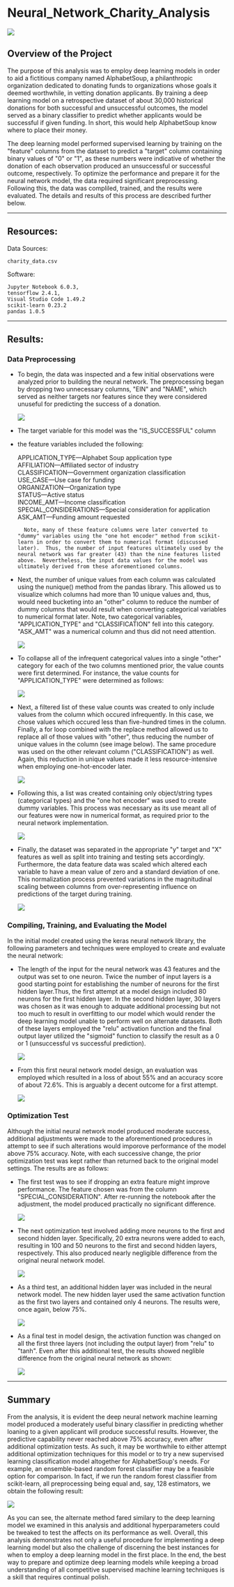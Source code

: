 # Neural_Network_Charity_Analysis

![](images_for_readme/deep-learning_pub_dom_image.png)

## Overview of the Project

The purpose of this analysis was to employ deep learning models in order to aid a fictitious company named AlphabetSoup, a philanthropic organization dedicated to donating funds to organizations whose goals it deemed worthwhile, in vetting donation applicants.  By training a deep learning model on a retrospective dataset of about 30,000 historical donations for both successful and unsuccessful outcomes, the model served as a binary classifier to predict whether applicants would be successful if given funding.  In short, this would help AlphabetSoup know where to place their money.

The deep learning model performed supervised learning by training on the "feature" columns from the dataset to predict a "target" column containing binary values of "0" or "1", as these numbers were indicative of whether the donation of each observation produced an unsuccessful or successful outcome, respectively.  To optimize the performance and prepare it for the neural network model, the data required significant preprocessing.  Following this, the data was compliled, trained, and the results were evaluated.  The details and results of this process are described further below.

---------------------------------------------
## Resources:

Data Sources: 

    charity_data.csv

Software: 

    Jupyter Notebook 6.0.3, 
    tensorflow 2.4.1, 
    Visual Studio Code 1.49.2
    scikit-learn 0.23.2
    pandas 1.0.5
--------

## Results:

### Data Preprocessing

- To begin, the data was inspected and a few initial observations were analyzed prior to building the neural network.  The preprocessing began by dropping two unnecessary columns, "EIN" and "NAME", which served as neither targets nor features since they were considered unuseful for predicting the success of a donation.

    ![](images_for_readme/dropping_columns.png)

- The target variable for this model was the "IS_SUCCESSFUL" column
- the feature variables included the following:

    APPLICATION_TYPE—Alphabet Soup application type  
    AFFILIATION—Affiliated sector of industry  
    CLASSIFICATION—Government organization classification  
    USE_CASE—Use case for funding  
    ORGANIZATION—Organization type  
    STATUS—Active status  
    INCOME_AMT—Income classification  
    SPECIAL_CONSIDERATIONS—Special consideration for application  
    ASK_AMT—Funding amount requested

        Note, many of these feature columns were later converted to "dummy" variables using the "one hot encoder" method from scikit-learn in order to convert them to numerical format (discussed later).  Thus, the number of input features ultimately used by the neural network was far greater (43) than the nine features listed above.  Nevertheless, the input data values for the model was ultimately derived from these aforementioned columns.

- Next, the number of unique values from each column was calculated using the nunique() method from the pandas library.  This allowed us to visualize which columns had more than 10 unique values and, thus, would need bucketing into an "other" column to reduce the number of dummy columns that would result when converting categorical variables to numerical format later.  Note, two categorical variables, "APPLICATION_TYPE" and "CLASSIFICATION" fell into this category.  "ASK_AMT" was a numerical column and thus did not need attention.

    ![](images_for_readme/nunique.png)

- To collapse all of the infrequent categorical values into a single "other" category for each of the two columns mentioned prior, the value counts were first determined.  For instance, the value counts for "APPLICATION_TYPE" were determined as follows:

    ![](images_for_readme/application_type_value_counts.png)

- Next, a filtered list of these value counts was created to only include values from the column which occured infrequently.  In this case, we chose values which occured less than five-hundred times in the column.  Finally, a for loop combined with the replace method allowed us to replace all of those values with "other", thus reducing the number of unique values in the column (see image below).  The same procedure was used on the other relevant column ("CLASSIFICATION") as well. Again, this reduction in unique values made it less resource-intensive when employing one-hot-encoder later.

    ![](images_for_readme/replace_method_for_application_type_column_values.png)

- Following this, a list was created containing only object/string types (categorical types) and the "one hot encoder" was used to create dummy variables.  This process was necessary as its use meant all of our features were now in numerical format, as required prior to the neural network implementation.

    ![](images_for_readme/one_hot_encoder.png)

- Finally, the dataset was separated in the appropriate "y" target and "X" features as well as split into training and testing sets accordingly.  Furthermore, the data feature data was scaled which altered each variable to have a mean value of zero and a standard deviation of one.  This normalization process prevented variations in the magnitudinal scaling between columns from over-representing influence on predictions of the target during training.

    ![](images_for_readme/target_features_splitting_scaling.png)

### Compiling, Training, and Evaluating the Model

In the initial model created using the keras neural network library, the following parameters and techniques were employed to create and evaluate the neural network:

- The length of the input for the neural network was 43 features and the output was set to one neuron.  Twice the number of input layers is a good starting point for establishing the number of neurons for the first hidden layer.Thus, the first attempt at a model design included 80 neurons for the first hidden layer.  In the second hidden layer, 30 layers was chosen as it was enough to adquate additional processing but not too much to result in overfitting to our model which would render the deep learning model unable to perform well on alternate datasets.  Both of these layers employed the "relu" activation function and the final output layer utilized the "sigmoid" function to classify the result as a 0 or 1 (unsuccessful vs successful prediction).

    ![](images_for_readme/neural_network_model.png)

- From this first neural network model design, an evaluation was employed which resulted in a loss of about 55% and an accuracy score of about 72.6%.  This is arguably a decent outcome for a first attempt.

    ![](images_for_readme/evaluation_initial.png)


### Optimization Test

Although the initial neural network model produced moderate success, additional adjustments were made to the aforementioned procedures in attempt to see if such alterations would imporove performance of the model above 75% accuracy.  Note, with each successive change, the prior optimization test was kept rather than returned back to the original model settings.  The results are as follows:

- The first test was to see if dropping an extra feature might improve performance.  The feature chosen was from the column "SPECIAL_CONSIDERATION".  After re-running the notebook after the adjustment, the model produced practically no significant difference.

    ![](images_for_readme/first_optimization_test.png)

- The next optimization test involved adding more neurons to the first and second hidden layer.  Specifically, 20 extra neurons were added to each, resulting in 100 and 50 neurons to the first and second hidden layers, respectively.  This also produced nearly negligible difference from the original neural network model.

    ![](images_for_readme/more_neurons_test.png)

- As a third test, an additional hidden layer was included in the neural network model.  The new hidden layer used the same activation function as the first two layers and contained only 4 neurons.  The results were, once again, below 75%.

    ![](images_for_readme/third_hidden_layer_test.png)

- As a final test in model design, the activation function was changed on all the first three layers (not including the output layer) from "relu" to "tanh".  Even after this additional test, the results showed neglible difference from the original neural network as shown:

    ![](images_for_readme/tanh_activation_function_test.png)

---------------------------

## Summary

From the analysis, it is evident the deep neural network machine learning model produced a moderately useful binary classifier in predicting whether loaning to a given applicant will produce successful results.  However, the predictive capability never reached above 75% accuracy, even after additional optimization tests.  As such, it may be worthwhile to either attempt additional optimization techniques for this model or to try a new supervised learning classification model altogether for AlphabetSoup's needs.  For example, an ensemble-based random forest classifier may be a feasible option for comparison.  In fact, if we run the random forest classifier from scikit-learn, all preprocessing being equal and, say, 128 estimators, we obtain the following result:

![](images_for_readme/random_forest_classifier.png)

As you can see, the alternate method fared similary to the deep learning model we examined in this analysis and additional hyperparameters could be tweaked to test the affects on its performance as well.  Overall, this analysis demonstrates not only a useful procedure for implementing a deep learning model but also the challenge of discerning the best instances for when to employ a deep learning model in the first place.  In the end, the best way to prepare and optimize deep learning models while keeping a broad understanding of all competitive supervised machine learning techniques is a skill that requires continual polish.